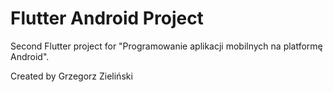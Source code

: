 # Flutter Android Project

Second Flutter project for "Programowanie aplikacji mobilnych na platformę Android".

Created by Grzegorz Zieliński
